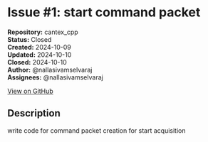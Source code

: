 # Issue #1: start command packet

**Repository:** cantex_cpp  
**Status:** Closed  
**Created:** 2024-10-09  
**Updated:** 2024-10-10  
**Closed:** 2024-10-10  
**Author:** @nallasivamselvaraj  
**Assignees:** @nallasivamselvaraj  

[View on GitHub](https://github.com/Simtestlab/cantex_cpp/issues/1)

## Description

write code for command packet creation for start acquisition